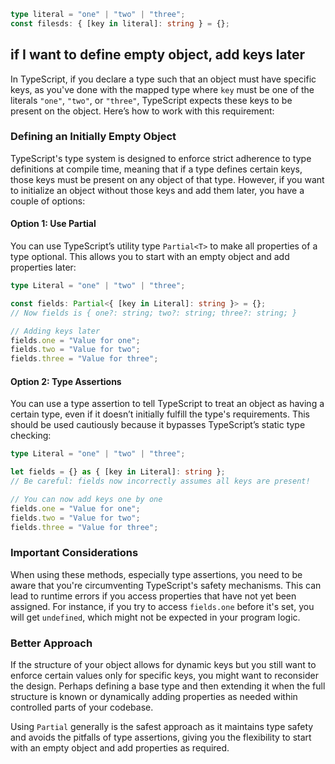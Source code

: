 ```typescript
type literal = "one" | "two" | "three";
const filesds: { [key in literal]: string } = {};
```

## if I want to define empty object, add keys later

In TypeScript, if you declare a type such that an object must have specific keys, as you've done with the mapped type where `key` must be one of the literals `"one"`, `"two"`, or `"three"`, TypeScript expects these keys to be present on the object. Here’s how to work with this requirement:

### Defining an Initially Empty Object

TypeScript's type system is designed to enforce strict adherence to type definitions at compile time, meaning that if a type defines certain keys, those keys must be present on any object of that type. However, if you want to initialize an object without those keys and add them later, you have a couple of options:

#### Option 1: Use Partial

You can use TypeScript’s utility type `Partial<T>` to make all properties of a type optional. This allows you to start with an empty object and add properties later:

```typescript
type Literal = "one" | "two" | "three";

const fields: Partial<{ [key in Literal]: string }> = {};
// Now fields is { one?: string; two?: string; three?: string; }

// Adding keys later
fields.one = "Value for one";
fields.two = "Value for two";
fields.three = "Value for three";
```

#### Option 2: Type Assertions

You can use a type assertion to tell TypeScript to treat an object as having a certain type, even if it doesn’t initially fulfill the type's requirements. This should be used cautiously because it bypasses TypeScript’s static type checking:

```typescript
type Literal = "one" | "two" | "three";

let fields = {} as { [key in Literal]: string };
// Be careful: fields now incorrectly assumes all keys are present!

// You can now add keys one by one
fields.one = "Value for one";
fields.two = "Value for two";
fields.three = "Value for three";
```

### Important Considerations

When using these methods, especially type assertions, you need to be aware that you're circumventing TypeScript's safety mechanisms. This can lead to runtime errors if you access properties that have not yet been assigned. For instance, if you try to access `fields.one` before it's set, you will get `undefined`, which might not be expected in your program logic.

### Better Approach

If the structure of your object allows for dynamic keys but you still want to enforce certain values only for specific keys, you might want to reconsider the design. Perhaps defining a base type and then extending it when the full structure is known or dynamically adding properties as needed within controlled parts of your codebase.

Using `Partial` generally is the safest approach as it maintains type safety and avoids the pitfalls of type assertions, giving you the flexibility to start with an empty object and add properties as required.
